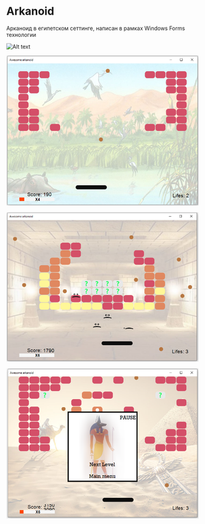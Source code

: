 # Arkanoid

Арканоид в египетском сеттинге, написан в рамках Windows Forms технологии


![Alt text](Screenshots/arkanoid_gameScreen.png)

![Alt text](Screenshots/arkanoid_game_1.png)

![Alt text](Screenshots/arkanoid_game_2.png)

![Alt text](Screenshots/arkanoid_pauseScreen.png)
